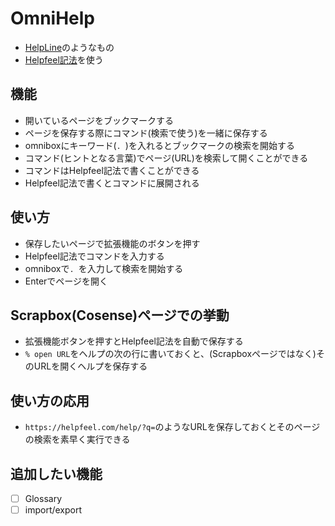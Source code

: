 # OmniHelp

- [HelpLine](https://chromewebstore.google.com/detail/helpline/mbefahemlcpokleccibpeldmeagclcjp)のようなもの
- [Helpfeel記法](https://helpfeel.com/help/--6731b3d15a10b366de566887)を使う

## 機能
- 開いているページをブックマークする
- ページを保存する際にコマンド(検索で使う)を一緒に保存する
- omniboxにキーワード(`. `)を入れるとブックマークの検索を開始する
- コマンド(ヒントとなる言葉)でページ(URL)を検索して開くことができる
- コマンドはHelpfeel記法で書くことができる
- Helpfeel記法で書くとコマンドに展開される

## 使い方
- 保存したいページで拡張機能のボタンを押す
- Helpfeel記法でコマンドを入力する
- omniboxで`. `を入力して検索を開始する
- Enterでページを開く

## Scrapbox(Cosense)ページでの挙動
- 拡張機能ボタンを押すとHelpfeel記法を自動で保存する
- `% open URL`をヘルプの次の行に書いておくと、(Scrapboxページではなく)そのURLを開くヘルプを保存する

## 使い方の応用
- `https://helpfeel.com/help/?q=`のようなURLを保存しておくとそのページの検索を素早く実行できる

## 追加したい機能
- [ ] Glossary
- [ ] import/export

